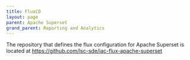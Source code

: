 ```yaml
---
title: FluxCD
layout: page
parent: Apache Superset
grand_parent: Reporting and Analytics
---
```


The repository that defines the flux configuration for Apache Superset is located at https://github.com/lsc-sde/iac-flux-apache-superset


